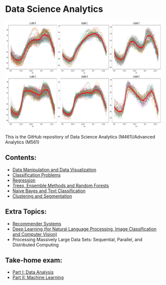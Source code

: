 # Data Science Analytics

<img src="logo.png" height="350" width = "1000">

This is the GitHub repository of Data Science Analytics (M461)/Advanced Analytics (M561)

## Contents:

- [Data Manipulation and Data Visualization](https://github.com/um-perez-alvaro/Data-Science-Practice/tree/master/Jupyter%20Notebooks/Pandas)
- [Classification Problems](https://github.com/um-perez-alvaro/Data-Science-Practice/tree/master/Jupyter%20Notebooks/Classification)
- [Regression](https://github.com/um-perez-alvaro/Data-Science-Practice/tree/master/Jupyter%20Notebooks/Regression)
- [Trees, Ensemble Methods and Random Forests]()
- [Naive Bayes and Text Classification](https://github.com/um-perez-alvaro/Data-Science-Practice/tree/master/Jupyter%20Notebooks/Text%20Classification)
- [Clustering and Segmentation]()

## Extra Topics:

- [Recommender Systems]()
- [Deep Learning (for Natural Language Processing, Image Classification and Computer Vision)]()
- Processing Massively Large Data Sets: Sequential, Parallel, and Distributed Computing

## Take-home exam:

- [Part I: Data Analysis]()
- [Part II: Machine Learning]()

